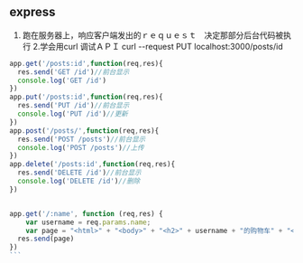 ## express

1. 跑在服务器上，响应客户端发出的ｒｅｑｕｅｓｔ　决定那部分后台代码被执行
2.学会用curl 调试ＡＰＩ
curl --request PUT localhost:3000/posts/id

````js
app.get('/posts:id',function(req,res){
  res.send('GET /id')//前台显示
  console.log('GET /id')
})
app.put('/posts:id',function(req,res){
  res.send('PUT /id')//前台显示
  console.log('PUT /id')//更新
})
app.post('/posts/',function(req,res){
  res.send('POST /posts')//前台显示
  console.log('POST /posts')//上传
})
app.delete('/posts:id',function(req,res){
  res.send('DELETE /id')//前台显示
  console.log('DELETE /id')//删除
})


app.get('/:name', function (req,res) {
	var username = req.params.name;
	var page = "<html>" + "<body>" + "<h2>" + username + "的购物车" + "</h2>" + "</body>" + "</html>"
  res.send(page)
})
```
